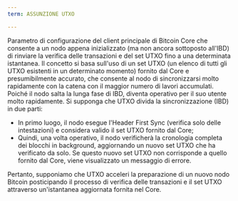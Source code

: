 ```yaml
---
term: ASSUNZIONE UTXO

---
```

Parametro di configurazione del client principale di Bitcoin Core che consente a un nodo appena inizializzato (ma non ancora sottoposto all'IBD) di rinviare la verifica delle transazioni e del set UTXO fino a una determinata istantanea. Il concetto si basa sull'uso di un set UTXO (un elenco di tutti gli UTXO esistenti in un determinato momento) fornito dal Core e presumibilmente accurato, che consente al nodo di sincronizzarsi molto rapidamente con la catena con il maggior numero di lavori accumulati. Poiché il nodo salta la lunga fase di IBD, diventa operativo per il suo utente molto rapidamente. Si supponga che UTXO divida la sincronizzazione (IBD) in due parti:


- In primo luogo, il nodo esegue l'Header First Sync (verifica solo delle intestazioni) e considera valido il set UTXO fornito dal Core;
- Quindi, una volta operativo, il nodo verificherà la cronologia completa dei blocchi in background, aggiornando un nuovo set UTXO che ha verificato da solo. Se questo nuovo set UTXO non corrisponde a quello fornito dal Core, viene visualizzato un messaggio di errore.

Pertanto, supponiamo che UTXO acceleri la preparazione di un nuovo nodo Bitcoin posticipando il processo di verifica delle transazioni e il set UTXO attraverso un'istantanea aggiornata fornita nel Core.